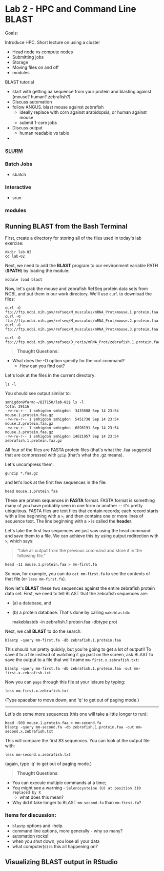 Lab 2 - HPC and Command Line BLAST
==================================


Goals:

Introduce HPC. Short lecture on using a cluster

- Head node vs compute nodes
- Submitting jobs
- Storage
- Moving files on and off
- modules

BLAST tutorial

- start with getting aa sequence from your protein and blasting against (mouse? human? zebrafish?)
- Discuss automation
- follow ANGUS. blast mouse against zebrafish
	- ideally replace with corn against arabidopsis, or human against mouse
	- submit 1-core jobs
- Discuss output
	- human readable vs table
-


### [SLURM](https://slurm.schedmd.com/)


### Batch Jobs
  * sbatch

### Interactive
  * srun

### modules



## Running BLAST from the Bash Terminal

First, create a directory for storing all of the files used in today's lab exercise:


    mkdir lab-02
    cd lab-02


Next, we need to add the **BLAST** program to our environment variable PATH (**$PATH**) by loading the module:

    module load blast

Now, let's grab the mouse and zebrafish RefSeq
protein data sets from NCBI, and put them in our work directory. We'll
use `curl` to download the files:

    curl -O ftp://ftp.ncbi.nih.gov/refseq/M_musculus/mRNA_Prot/mouse.1.protein.faa.gz
    curl -O ftp://ftp.ncbi.nih.gov/refseq/M_musculus/mRNA_Prot/mouse.2.protein.faa.gz
    curl -O ftp://ftp.ncbi.nih.gov/refseq/M_musculus/mRNA_Prot/mouse.3.protein.faa.gz

    curl -O ftp://ftp.ncbi.nih.gov/refseq/D_rerio/mRNA_Prot/zebrafish.1.protein.faa.gz

> **Thought Questions:**
* What does the -O option specify for the curl command?
  * How can you find out?

Let's look at the files in the current directory:

    ls -l

You should see output similar to:

    smhigdon@farm:~/BIT150/lab-02$ ls -l
    total 29116
    -rw-rw-r-- 1 smhigdon smhigdon  3433688 Sep 14 23:54 mouse.1.protein.faa.gz
    -rw-rw-r-- 1 smhigdon smhigdon  5451738 Sep 14 23:54 mouse.2.protein.faa.gz
    -rw-rw-r-- 1 smhigdon smhigdon  6898191 Sep 14 23:54 mouse.3.protein.faa.gz
    -rw-rw-r-- 1 smhigdon smhigdon 14021957 Sep 14 23:54 zebrafish.1.protein.faa.gz

All four of the files are FASTA protein files (that's what the .faa
suggests) that are compressed with `gzip` (that's what the .gz means).

Let's uncompress them:


    gunzip *.faa.gz

and let's look at the first few sequences in the file:

    head mouse.1.protein.faa

These are protein sequences in **FASTA** format. FASTA format is something
many of you have probably seen in one form or another -- it's pretty
ubiquitous. FASTA files are text files that contain records; each record
starts with a line beginning with a `>`, and then contains one or more
lines of sequence text. The line beginning with a `>` is called the **header**.

Let's take the first two sequences we just saw using the head command and save them to a file. We can achieve this by using output redirection with `>`, which says:
> "take all output from the previous command and store it in the following file."

    head -11 mouse.1.protein.faa > mm-first.fa

So now, for example, you can do `cat mm-first.fa` to see the contents of
that file (or `less mm-first.fa`).

Now let's **BLAST** these two sequences against the entire zebrafish
protein data set. First, we need to tell BLAST that the zebrafish
sequences are:
* (a) a database, and
* (b) a protein database.
That's done by calling `makeblastdb`:

    makeblastdb -in zebrafish.1.protein.faa -dbtype prot

Next, we call **BLAST** to do the search:

    blastp -query mm-first.fa -db zebrafish.1.protein.faa

This should run pretty quickly, but you're going to get a lot of output!!
To save it to a file instead of watching it go past on the screen,
ask BLAST to save the output to a file that we'll name `mm-first.x.zebrafish.txt`:

    blastp -query mm-first.fa -db zebrafish.1.protein.faa -out mm-first.x.zebrafish.txt

Now you can `page` through this file at your leisure by typing:

    less mm-first.x.zebrafish.txt

(Type spacebar to move down, and 'q' to get out of paging mode.)

-----

Let's do some more sequences (this one will take a little longer to run):

    head -500 mouse.1.protein.faa > mm-second.fa
    blastp -query mm-second.fa -db zebrafish.1.protein.faa -out mm-second.x.zebrafish.txt

This will compare the first 83 sequences.  You can look at the output file with:

    less mm-second.x.zebrafish.txt

(again, type 'q' to get out of paging mode.)


> **Thought Questions**:
  * You can execute multiple commands at a time;
  * You might see a warning -
        `Selenocysteine (U) at position 310 replaced by X`
      * what does this mean?
  * Why did it take longer to BLAST `mm-second.fa` than `mm-first.fa`?

### Items for discussion:

* `blastp` options and -help.
* command line options, more generally - why so many?
* automation rocks!
* when you shut down, you lose all your data
* what computer(s) is this all happening on?

## Visualizing BLAST output in RStudio
